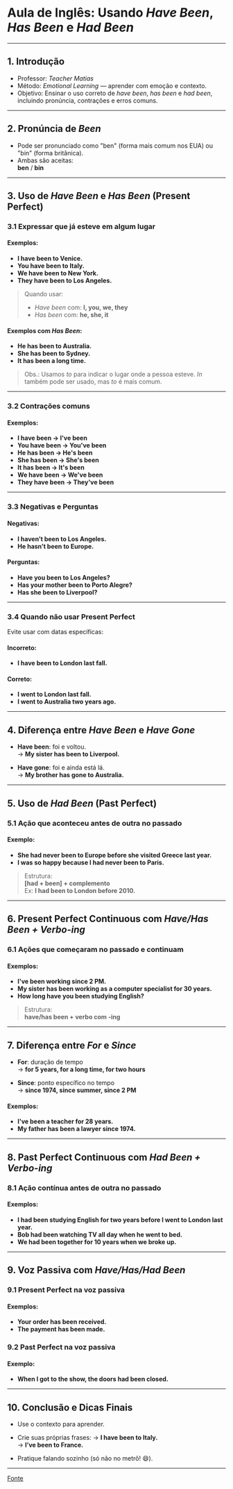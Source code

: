 
# Aula de Inglês: Usando *Have Been*, *Has Been* e *Had Been*

---

## 1. Introdução
- Professor: *Teacher Matias*
- Método: *Emotional Learning* — aprender com emoção e contexto.
- Objetivo: Ensinar o uso correto de *have been*, *has been* e *had been*, incluindo pronúncia, contrações e erros comuns.

---

## 2. Pronúncia de *Been*
- Pode ser pronunciado como "ben" (forma mais comum nos EUA) ou "bin" (forma britânica).
- Ambas são aceitas:  
  **ben** / **bin**

---

## 3. Uso de *Have Been* e *Has Been* (Present Perfect)

### 3.1 Expressar que já esteve em algum lugar

#### Exemplos:
- **I have been to Venice.**
- **You have been to Italy.**
- **We have been to New York.**
- **They have been to Los Angeles.**

> Quando usar:
> - *Have been* com: **I, you, we, they**
> - *Has been* com: **he, she, it**

#### Exemplos com *Has Been*:
- **He has been to Australia.**
- **She has been to Sydney.**
- **It has been a long time.**

> Obs.: Usamos *to* para indicar o lugar onde a pessoa esteve. *In* também pode ser usado, mas *to* é mais comum.

---

### 3.2 Contrações comuns

#### Exemplos:
- **I have been → I've been**
- **You have been → You've been**
- **He has been → He's been**
- **She has been → She's been**
- **It has been → It's been**
- **We have been → We've been**
- **They have been → They've been**

---

### 3.3 Negativas e Perguntas

#### Negativas:
- **I haven’t been to Los Angeles.**
- **He hasn’t been to Europe.**

#### Perguntas:
- **Have you been to Los Angeles?**
- **Has your mother been to Porto Alegre?**
- **Has she been to Liverpool?**

---

### 3.4 Quando **não** usar Present Perfect
Evite usar com datas específicas:

#### Incorreto:
- **I have been to London last fall.**

#### Correto:
- **I went to London last fall.**
- **I went to Australia two years ago.**

---

## 4. Diferença entre *Have Been* e *Have Gone*

- **Have been**: foi e voltou.  
  → **My sister has been to Liverpool.**

- **Have gone**: foi e ainda está lá.  
  → **My brother has gone to Australia.**

---

## 5. Uso de *Had Been* (Past Perfect)

### 5.1 Ação que aconteceu **antes** de outra no passado

#### Exemplo:
- **She had never been to Europe before she visited Greece last year.**
- **I was so happy because I had never been to Paris.**

> Estrutura:  
> **[had + been] + complemento**  
> Ex: **I had been to London before 2010.**

---

## 6. Present Perfect Continuous com *Have/Has Been + Verbo-ing*

### 6.1 Ações que começaram no passado e continuam

#### Exemplos:
- **I've been working since 2 PM.**
- **My sister has been working as a computer specialist for 30 years.**
- **How long have you been studying English?**

> Estrutura:  
> **have/has been + verbo com -ing**

---

## 7. Diferença entre *For* e *Since*

- **For**: duração de tempo  
  → **for 5 years, for a long time, for two hours**

- **Since**: ponto específico no tempo  
  → **since 1974, since summer, since 2 PM**

#### Exemplos:
- **I've been a teacher for 28 years.**
- **My father has been a lawyer since 1974.**

---

## 8. Past Perfect Continuous com *Had Been + Verbo-ing*

### 8.1 Ação contínua antes de outra no passado

#### Exemplos:
- **I had been studying English for two years before I went to London last year.**
- **Bob had been watching TV all day when he went to bed.**
- **We had been together for 10 years when we broke up.**

---

## 9. Voz Passiva com *Have/Has/Had Been*

### 9.1 Present Perfect na voz passiva

#### Exemplos:
- **Your order has been received.**
- **The payment has been made.**

### 9.2 Past Perfect na voz passiva

#### Exemplo:
- **When I got to the show, the doors had been closed.**

---

## 10. Conclusão e Dicas Finais

- Use o contexto para aprender.
- Crie suas próprias frases:
  → **I have been to Italy.**  
  → **I’ve been to France.**

- Pratique falando sozinho (só não no metrô! 😄).

---

[Fonte](https://www.youtube.com/watch?v=DSGNGF7_Fs8)